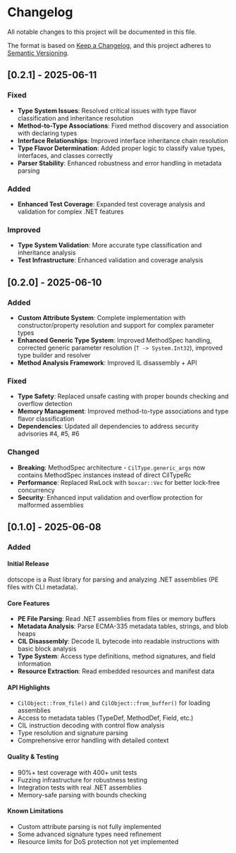 # Changelog

All notable changes to this project will be documented in this file.

The format is based on [Keep a Changelog](https://keepachangelog.com/en/1.0.0/),
and this project adheres to [Semantic Versioning](https://semver.org/spec/v2.0.0.html).

## [0.2.1] - 2025-06-11

### Fixed

- **Type System Issues**: Resolved critical issues with type flavor classification and inheritance resolution
- **Method-to-Type Associations**: Fixed method discovery and association with declaring types  
- **Interface Relationships**: Improved interface inheritance chain resolution
- **Type Flavor Determination**: Added proper logic to classify value types, interfaces, and classes correctly
- **Parser Stability**: Enhanced robustness and error handling in metadata parsing

### Added

- **Enhanced Test Coverage**: Expanded test coverage analysis and validation for complex .NET features

### Improved

- **Type System Validation**: More accurate type classification and inheritance analysis
- **Test Infrastructure**: Enhanced validation and coverage analysis

## [0.2.0] - 2025-06-10

### Added

- **Custom Attribute System**: Complete implementation with constructor/property resolution and support for complex parameter types
- **Enhanced Generic Type System**: Improved MethodSpec handling, corrected generic parameter resolution (`T -> System.Int32`), improved type builder and resolver
- **Method Analysis Framework**: Improved IL disassembly + API

### Fixed

- **Type Safety**: Replaced unsafe casting with proper bounds checking and overflow detection
- **Memory Management**: Improved method-to-type associations and type flavor classification
- **Dependencies**: Updated all dependencies to address security advisories #4, #5, #6

### Changed

- **Breaking**: MethodSpec architecture - `CilType.generic_args` now contains MethodSpec instances instead of direct CilTypeRc
- **Performance**: Replaced RwLock with `boxcar::Vec` for better lock-free concurrency
- **Security**: Enhanced input validation and overflow protection for malformed assemblies

## [0.1.0] - 2025-06-08

### Added

#### Initial Release

dotscope is a Rust library for parsing and analyzing .NET assemblies (PE files with CLI metadata).

#### Core Features

- **PE File Parsing**: Read .NET assemblies from files or memory buffers
- **Metadata Analysis**: Parse ECMA-335 metadata tables, strings, and blob heaps
- **CIL Disassembly**: Decode IL bytecode into readable instructions with basic block analysis
- **Type System**: Access type definitions, method signatures, and field information
- **Resource Extraction**: Read embedded resources and manifest data

#### API Highlights

- `CilObject::from_file()` and `CilObject::from_buffer()` for loading assemblies
- Access to metadata tables (TypeDef, MethodDef, Field, etc.)
- CIL instruction decoding with control flow analysis
- Type resolution and signature parsing
- Comprehensive error handling with detailed context

#### Quality & Testing

- 90%+ test coverage with 400+ unit tests
- Fuzzing infrastructure for robustness testing
- Integration tests with real .NET assemblies
- Memory-safe parsing with bounds checking

#### Known Limitations

- Custom attribute parsing is not fully implemented
- Some advanced signature types need refinement
- Resource limits for DoS protection not yet implemented

